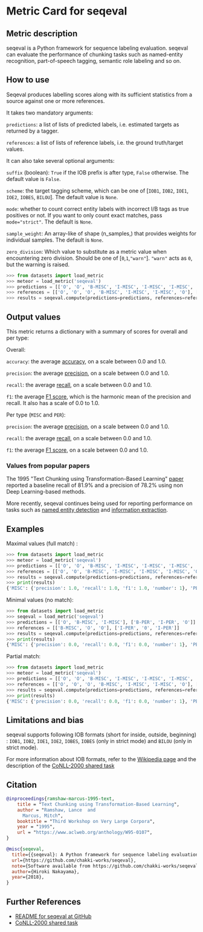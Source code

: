 # Metric Card for seqeval

## Metric description

seqeval is a Python framework for sequence labeling evaluation. seqeval can evaluate the performance of chunking tasks such as named-entity recognition, part-of-speech tagging, semantic role labeling and so on. 


## How to use 

Seqeval produces labelling scores along with its sufficient statistics from a source against one or more references.

It takes two mandatory arguments:

`predictions`: a list of lists of predicted labels, i.e. estimated targets as returned by a tagger.

`references`: a list of lists of reference labels, i.e. the ground truth/target values.

It can also take several optional arguments:

`suffix` (boolean): `True` if the IOB prefix is after type, `False` otherwise. The default value is `False`.

`scheme`: the target tagging scheme, which can be one of [`IOB1`, `IOB2`, `IOE1`, `IOE2`, `IOBES`, `BILOU`]. The default value is `None`.

`mode`: whether to count correct entity labels with incorrect I/B tags as true positives or not. If you want to only count exact matches, pass `mode="strict"`. The default is `None`.

`sample_weight`: An array-like of shape (n_samples,) that provides weights for individual samples. The default is `None`. 

`zero_division`: Which value to substitute as a metric value when encountering zero division. Should be one of [`0`,`1`,`"warn"`]. `"warn"` acts as `0`, but the warning is raised.


```python
>>> from datasets import load_metric
>>> meteor = load_metric('seqeval')
>>> predictions = [['O', 'O', 'B-MISC', 'I-MISC', 'I-MISC', 'I-MISC', 'O'], ['B-PER', 'I-PER', 'O']]
>>> references = [['O', 'O', 'O', 'B-MISC', 'I-MISC', 'I-MISC', 'O'], ['B-PER', 'I-PER', 'O']]
>>> results = seqeval.compute(predictions=predictions, references=references)
```

## Output values

This metric returns a dictionary with a summary of scores for overall and per type:

Overall:

`accuracy`: the average [accuracy](https://huggingface.co/metrics/accuracy), on a scale between 0.0 and 1.0.
    
`precision`: the average [precision](https://huggingface.co/metrics/precision), on a scale between 0.0 and 1.0.
    
`recall`: the average [recall](https://huggingface.co/metrics/recall), on a scale between 0.0 and 1.0.

`f1`: the average [F1 score](https://huggingface.co/metrics/f1), which is the harmonic mean of the precision and recall. It also has a scale of 0.0 to 1.0.

Per type (`MISC` and `PER`):

`precision`: the average [precision](https://huggingface.co/metrics/precision), on a scale between 0.0 and 1.0.

`recall`: the average [recall](https://huggingface.co/metrics/recall), on a scale between 0.0 and 1.0.

`f1`: the average [F1 score](https://huggingface.co/metrics/f1), on a scale between 0.0 and 1.0.


### Values from popular papers
The 1995 "Text Chunking using Transformation-Based Learning" [paper](https://aclanthology.org/W95-0107.pdf) reported a baseline recall of 81.9% and a precision of 78.2% using non Deep Learning-based methods. 

More recently, seqeval continues being used for reporting performance on tasks such as [named entity detection](https://www.mdpi.com/2306-5729/6/8/84/htm) and [information extraction](https://ieeexplore.ieee.org/abstract/document/9697942/).


## Examples 

Maximal values (full match) :

```python
>>> from datasets import load_metric
>>> meteor = load_metric('seqeval')
>>> predictions = [['O', 'O', 'B-MISC', 'I-MISC', 'I-MISC', 'I-MISC', 'O'], ['B-PER', 'I-PER', 'O']]
>>> references = [['O', 'O', 'B-MISC', 'I-MISC', 'I-MISC', 'I-MISC', 'O'], ['B-PER', 'I-PER', 'O']]
>>> results = seqeval.compute(predictions=predictions, references=references)
>>> print(results)
{'MISC': {'precision': 1.0, 'recall': 1.0, 'f1': 1.0, 'number': 1}, 'PER': {'precision': 1.0, 'recall': 1.0, 'f1': 1.0, 'number': 1}, 'overall_precision': 1.0, 'overall_recall': 1.0, 'overall_f1': 1.0, 'overall_accuracy': 1.0}

```

Minimal values (no match):

```python
>>> from datasets import load_metric
>>> seqeval = load_metric('seqeval')
>>> predictions = [['O', 'B-MISC', 'I-MISC'], ['B-PER', 'I-PER', 'O']]
>>> references = [['B-MISC', 'O', 'O'], ['I-PER', '0', 'I-PER']]
>>> results = seqeval.compute(predictions=predictions, references=references)
>>> print(results)
{'MISC': {'precision': 0.0, 'recall': 0.0, 'f1': 0.0, 'number': 1}, 'PER': {'precision': 0.0, 'recall': 0.0, 'f1': 0.0, 'number': 2}, '_': {'precision': 0.0, 'recall': 0.0, 'f1': 0.0, 'number': 1}, 'overall_precision': 0.0, 'overall_recall': 0.0, 'overall_f1': 0.0, 'overall_accuracy': 0.0}
```

Partial match:

```python
>>> from datasets import load_metric
>>> meteor = load_metric('seqeval')
>>> predictions = [['O', 'O', 'B-MISC', 'I-MISC', 'I-MISC', 'I-MISC', 'O'], ['B-PER', 'I-PER', 'O']]
>>> references = [['O', 'O', 'O', 'B-MISC', 'I-MISC', 'I-MISC', 'O'], ['B-PER', 'I-PER', 'O']]
>>> results = seqeval.compute(predictions=predictions, references=references)
>>> print(results)
{'MISC': {'precision': 0.0, 'recall': 0.0, 'f1': 0.0, 'number': 1}, 'PER': {'precision': 1.0, 'recall': 1.0, 'f1': 1.0, 'number': 1}, 'overall_precision': 0.5, 'overall_recall': 0.5, 'overall_f1': 0.5, 'overall_accuracy': 0.8}
```

## Limitations and bias

seqeval supports following IOB formats (short for inside, outside, beginning) : `IOB1`, `IOB2`, `IOE1`, `IOE2`, `IOBES`, `IOBES` (only in strict mode) and `BILOU` (only in strict mode). 

For more information about IOB formats, refer to the [Wikipedia page](https://en.wikipedia.org/wiki/Inside%E2%80%93outside%E2%80%93beginning_(tagging)) and the description of the [CoNLL-2000 shared task](https://aclanthology.org/W02-2024.pdf)


## Citation

```bibtex
@inproceedings{ramshaw-marcus-1995-text,
    title = "Text Chunking using Transformation-Based Learning",
    author = "Ramshaw, Lance  and
      Marcus, Mitch",
    booktitle = "Third Workshop on Very Large Corpora",
    year = "1995",
    url = "https://www.aclweb.org/anthology/W95-0107",
}
```

```bibtex
@misc{seqeval,
  title={{seqeval}: A Python framework for sequence labeling evaluation},
  url={https://github.com/chakki-works/seqeval},
  note={Software available from https://github.com/chakki-works/seqeval},
  author={Hiroki Nakayama},
  year={2018},
}
```
    
## Further References 
- [README for seqeval at GitHub](https://github.com/chakki-works/seqeval)
- [CoNLL-2000 shared task](https://www.clips.uantwerpen.be/conll2002/ner/bin/conlleval.txt)
